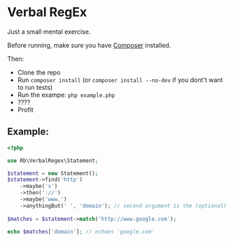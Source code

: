Verbal RegEx
============
Just a small mental exercise.

Before running, make sure you have [Composer](http://getcomposer.org) installed.

Then:
- Clone the repo
- Run `composer install` (or `composer install --no-dev` if you dont't want to run tests)
- Run the exampe: `php example.php`
- ????
- Profit

Example:
------

```php
<?php

use Rb\VerbalRegex\Statement;

$statement = new Statement();
$statement->find('http')
    ->maybe('s')
    ->then('://')
    ->maybe('www.')
    ->anythingBut(' ', 'domain'); // second argument is the (optional) name for the match
    
$matches = $statement->match('http://www.google.com');

echo $matches['domain']; // echoes 'google.com'
```
